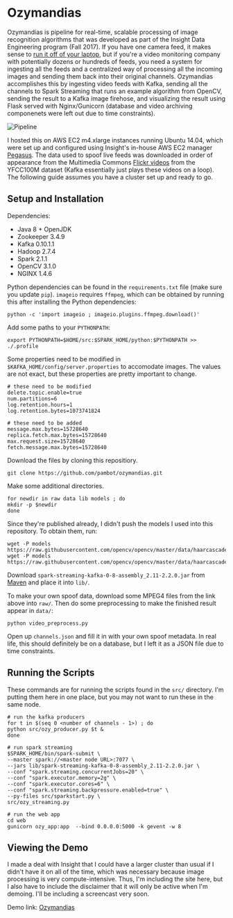 # Ozymandias
Ozymandias is pipeline for real-time, scalable processing of image recognition algorithms that was developed as part of the Insight Data Engineering program (Fall 2017). If you have one camera feed, it makes sense to [run it off of your laptop](https://blog.miguelgrinberg.com/post/video-streaming-with-flask), but if you're a video monitoring company with potentially dozens or hundreds of feeds, you need a system for ingesting all the feeds and a centralized way of processing all the incoming images and sending them back into their original channels. Ozymandias accomplishes this by ingesting video feeds with Kafka, sending all the channels to Spark Streaming that runs an example algorithm from OpenCV, sending the result to a Kafka image firehose, and visualizing the result using Flask served with Nginx/Gunicorn (database and video archiving componenets were left out due to time constraints).

![Pipeline](https://github.com/pambot/ozymandias/blob/master/pipeline.png)

I hosted this on AWS EC2 m4.xlarge instances running Ubuntu 14.04, which were set up and configured using Insight's in-house AWS EC2 manager [Pegasus](https://github.com/InsightDataScience/pegasus). The data used to spoof live feeds was downloaded in order of appearance from the Multimedia Commons [Flickr videos](http://multimedia-commons.s3-website-us-west-2.amazonaws.com/?prefix=data/videos/mp4/) from the YFCC100M dataset (Kafka essentially just plays these videos on a loop). The following guide assumes you have a cluster set up and ready to go.

## Setup and Installation
Dependencies:
* Java 8 + OpenJDK
* Zookeeper 3.4.9
* Kafka 0.10.1.1
* Hadoop 2.7.4
* Spark 2.1.1
* OpenCV 3.1.0
* NGINX 1.4.6

Python dependencies can be found in the `requirements.txt` file (make sure you update `pip`). `imageio` requires `ffmpeg`, which can be obtained by running this after installing the Python dependencies:

    python -c 'import imageio ; imageio.plugins.ffmpeg.download()'

Add some paths to your `PYTHONPATH`:

    export PYTHONPATH=$HOME/src:$SPARK_HOME/python:$PYTHONPATH >> ./.profile

Some properties need to be modified in `$KAFKA_HOME/config/server.properties` to accomodate images. The values are not exact, but these properties are pretty important to change.

    # these need to be modified
    delete.topic.enable=true
    num.partitions=6
    log.retention.hours=1
    log.retention.bytes=1073741824
    
    # these need to be added
    message.max.bytes=15728640
    replica.fetch.max.bytes=15728640
    max.request.size=15728640
    fetch.message.max.bytes=15728640

Download the files by cloning this repositiory.

    git clone https://github.com/pambot/ozymandias.git

Make some additional directories.

    for newdir in raw data lib models ; do
    mkdir -p $newdir
    done

Since they're published already, I didn't push the models I used into this repository. To obtain them, run:

    wget -P models https://raw.githubusercontent.com/opencv/opencv/master/data/haarcascades/haarcascade_frontalface_default.xml
    wget -P models https://raw.githubusercontent.com/opencv/opencv/master/data/haarcascades/haarcascade_profileface.xml

Download `spark-streaming-kafka-0-8-assembly_2.11-2.2.0.jar` from [Maven](https://mvnrepository.com/artifact/org.apache.spark/spark-streaming-kafka-0-8-assembly_2.11/2.2.0) and place it into `lib/`.

To make your own spoof data, download some MPEG4 files from the link above into `raw/`. Then do some preprocessing to make the finished result appear in `data/`:

    python video_preprocess.py

Open up `channels.json` and fill it in with your own spoof metadata. In real life, this should definitely be on a database, but I left it as a JSON file due to time constraints.

## Running the Scripts
These commands are for running the scripts found in the `src/` directory. I'm putting them here in one place, but you may not want to run these in the same node.

    # run the kafka producers
    for t in $(seq 0 <number of channels - 1>) ; do
    python src/ozy_producer.py $t &
    done
    
    # run spark streaming
    $SPARK_HOME/bin/spark-submit \
    --master spark://<master node URL>:7077 \
    --jars lib/spark-streaming-kafka-0-8-assembly_2.11-2.2.0.jar \
    --conf "spark.streaming.concurrentJobs=20" \
    --conf "spark.executor.memory=2g" \
    --conf "spark.executor.cores=6" \
    --conf "spark.streaming.backpressure.enabled=true" \
    --py-files src/sparkstart.py \
    src/ozy_streaming.py
    
    # run the web app
    cd web
    gunicorn ozy_app:app  --bind 0.0.0.0:5000 -k gevent -w 8

## Viewing the Demo
I made a deal with Insight that I could have a larger cluster than usual if I didn't have it on all of the time, which was necessary because image processing is very compute-intensive. Thus, I'm including the site here, but I also have to include the disclaimer that it will only be active when I'm demoing. I'll be including a screencast very soon.

Demo link: [Ozymandias](http://34.233.148.221)
